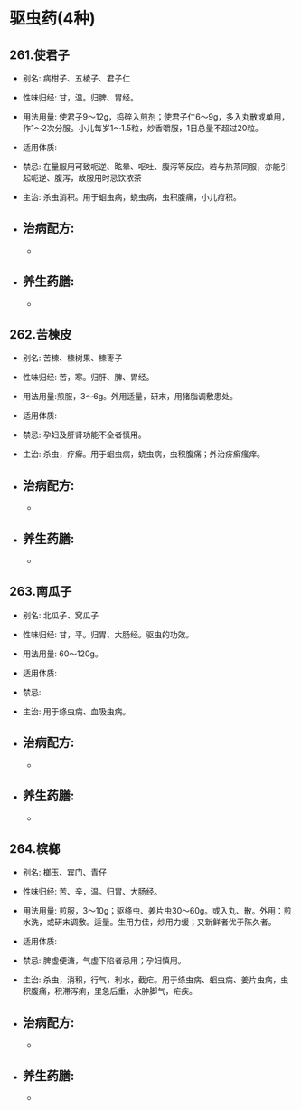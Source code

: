 
# 驱虫药(4种)

## 261.使君子

- 别名: 病柑子、五棱子、君子仁
- 性味归经: 甘，温。归脾、胃经。
- 用法用量: 使君子9～12g，捣碎入煎剂；使君子仁6～9g，多入丸散或单用，作1～2次分服。小儿每岁1～1.5粒，炒香嚼服，1日总量不超过20粒。
- 适用体质: 
- 禁忌: 在量服用可致呃逆、眩晕、呕吐、腹泻等反应。若与热茶同服，亦能引起呃逆、腹泻，故服用时忌饮浓茶

- 主治: 杀虫消积。用于蛔虫病，蛲虫病，虫积腹痛，小儿疳积。
- 治病配方: 
  - 
  - 
  
- 养生药膳: 
  - 
  - 

## 262.苦楝皮

- 别名: 苦楝、楝树果、楝枣子
- 性味归经: 苦，寒。归肝、脾、胃经。
- 用法用量:煎服，3～6g。外用适量，研末，用猪脂调敷患处。
- 适用体质: 
- 禁忌: 孕妇及肝肾功能不全者慎用。

- 主治: 杀虫，疗癣。用于蛔虫病，蛲虫病，虫积腹痛；外治疥癣瘙痒。
- 治病配方: 
  - 
  - 
  
- 养生药膳: 
  - 
  - 


## 263.南瓜子

- 别名: 北瓜子、窝瓜子
- 性味归经: 甘，平。归胃、大肠经。驱虫的功效。
- 用法用量: 60～120g。
- 适用体质: 
- 禁忌: 

- 主治: 用于绦虫病、血吸虫病。
- 治病配方: 
  - 
  - 
  
- 养生药膳: 
  - 
  - 




## 264.槟榔

- 别名: 榔玉、宾门、青仔
- 性味归经: 苦、辛，温。归胃、大肠经。
- 用法用量: 煎服，3～10g；驱绦虫、姜片虫30～60g。或入丸、散。外用：煎水洗，或研末调敷。适量。生用力佳，炒用力缓；又新鲜者优于陈久者。
- 适用体质: 
- 禁忌:  脾虚便溏，气虚下陷者忌用；孕妇慎用。

- 主治: 杀虫，消积，行气，利水，截疟。用于绦虫病、蛔虫病、姜片虫病，虫积腹痛，积滞泻痢，里急后重，水肿脚气，疟疾。
- 治病配方: 
  - 
  - 
  
- 养生药膳: 
  - 
  - 


